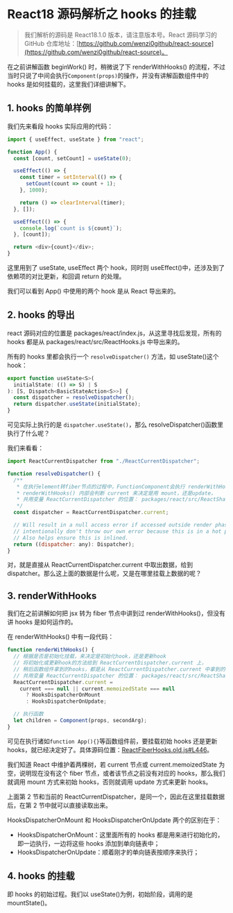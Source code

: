 # React18 源码解析之 hooks 的挂载

> 我们解析的源码是 React18.1.0 版本，请注意版本号。React 源码学习的 GitHub 仓库地址：[https://github.com/wenzi0github/react-source](https://github.com/wenzi0github/react-source)。

在之前讲解函数 beginWork() 时，稍微说了下 renderWithHooks() 的流程，不过当时只说了中间会执行`Component(props)`的操作，并没有讲解函数组件中的 hooks 是如何挂载的，这里我们详细讲解下。

## 1. hooks 的简单样例

我们先来看段 hooks 实际应用的代码：

```javascript
import { useEffect, useState } from "react";

function App() {
  const [count, setCount] = useState(0);

  useEffect(() => {
    const timer = setInterval(() => {
      setCount(count => count + 1);
    }, 1000);

    return () => clearInterval(timer);
  }, []);

  useEffect(() => {
    console.log(`count is ${count}`);
  }, [count]);

  return <div>{count}</div>;
}
```

这里用到了 useState, useEffect 两个 hook，同时则 useEffect()中，还涉及到了依赖项的对比更新，和回调 return 的处理。

我们可以看到 App() 中使用的两个 hook 是从 React 导出来的。

## 2. hooks 的导出

react 源码对应的位置是 packages/react/index.js，从这里寻找后发现，所有的 hooks 都是从 packages/react/src/ReactHooks.js 中导出来的。

所有的 hooks 里都会执行一个 `resolveDispatcher()` 方法，如 useState()这个 hook：

```javascript
export function useState<S>(
  initialState: (() => S) | S
): [S, Dispatch<BasicStateAction<S>>] {
  const dispatcher = resolveDispatcher();
  return dispatcher.useState(initialState);
}
```

可见实际上执行的是 `dispatcher.useState()`，那么 resolveDispatcher()函数里执行了什么呢？

我们来看看：

```javascript
import ReactCurrentDispatcher from "./ReactCurrentDispatcher";

function resolveDispatcher() {
  /**
   * 在执行element转fiber节点的过程中，FunctionComponent会执行 renderWithHooks()，
   * renderWithHooks() 内部会判断 current 来决定是用 mount，还是update，
   * 共用变量 ReactCurrentDispatcher 的位置： packages/react/src/ReactSharedInternals.js
   */
  const dispatcher = ReactCurrentDispatcher.current;

  // Will result in a null access error if accessed outside render phase. We
  // intentionally don't throw our own error because this is in a hot path.
  // Also helps ensure this is inlined.
  return ((dispatcher: any): Dispatcher);
}
```

对，就是直接从 ReactCurrentDispatcher.current 中取出数据，给到 dispatcher。那么这上面的数据是什么呢，又是在哪里挂载上数据的呢？

## 3. renderWithHooks

我们在之前讲解如何把 jsx 转为 fiber 节点中讲到过 renderWithHooks()，但没有讲 hooks 是如何运作的。

在 renderWithHooks() 中有一段代码：

```javascript
function renderWithHooks() {
  // 根据是否是初始化挂载，来决定是初始化hook，还是更新hook
  // 将初始化或更新hook的方法给到 ReactCurrentDispatcher.current 上，
  // 稍后函数组件拿到的hooks，都是从 ReactCurrentDispatcher.current 中拿到的
  // 共用变量 ReactCurrentDispatcher 的位置： packages/react/src/ReactSharedInternals.js
  ReactCurrentDispatcher.current =
    current === null || current.memoizedState === null
      ? HooksDispatcherOnMount
      : HooksDispatcherOnUpdate;

  // 执行函数
  let children = Component(props, secondArg);
}
```

可见在执行诸如`function App(){}`等函数组件前，要挂载初始 hooks 还是更新 hooks，就已经决定好了。具体源码位置：[ReactFiberHooks.old.js#L446](https://github.com/wenzi0github/react-source/blob/34fc2eed3ed7c79686432d41aa402bf991840787/packages/react-reconciler/src/ReactFiberHooks.old.js#L446)。

我们知道 React 中维护着两棵树，若 current 节点或 current.memoizedState 为空，说明现在没有这个 fiber 节点，或者该节点之前没有对应的 hooks，那么我们就调用 mount 方式来初始 hooks，否则就调用 update 方式来更新 hooks。

上面第 2 节和当前的 ReactCurrentDispatcher，是同一个，因此在这里挂载数据后，在第 2 节中就可以直接读取出来。

HooksDispatcherOnMount 和 HooksDispatcherOnUpdate 两个的区别在于：

- HooksDispatcherOnMount：这里面所有的 hooks 都是用来进行初始化的，即一边执行，一边将这些 hooks 添加到单向链表中；
- HooksDispatcherOnUpdate：顺着刚才的单向链表按顺序来执行；

## 4. hooks 的挂载

即 hooks 的初始过程。我们以 useState()为例，初始阶段，调用的是 mountState()。

